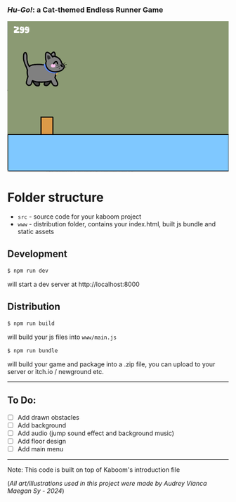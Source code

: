 ### *Hu-Go!*: a Cat-themed Endless Runner Game

![Alt text](www/gameplay1.png "Screenshot of gameplay")

# Folder structure

- `src` - source code for your kaboom project
- `www` - distribution folder, contains your index.html, built js bundle and static assets


## Development

```sh
$ npm run dev
```

will start a dev server at http://localhost:8000

## Distribution

```sh
$ npm run build
```

will build your js files into `www/main.js`

```sh
$ npm run bundle
```

will build your game and package into a .zip file, you can upload to your server or itch.io / newground etc.


___

## To Do:

- [ ] Add drawn obstacles
- [ ] Add background
- [ ] Add audio (jump sound effect and background music)
- [ ] Add floor design
- [ ] Add main menu

___

Note: This code is built on top of Kaboom's introduction file

(*All art/illustrations used in this project were made by Audrey Vianca Maegan Sy - 2024*)